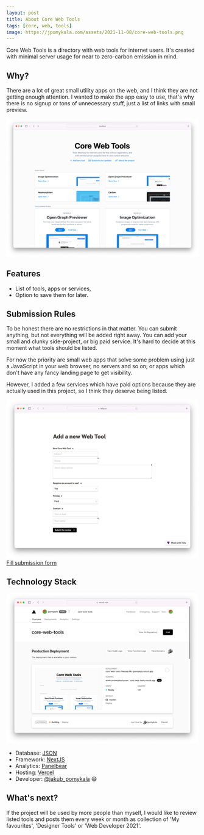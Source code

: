 ```yaml
---
layout: post
title: About Core Web Tools
tags: [core, web, tools]
image: https://jpomykala.com/assets/2021-11-08/core-web-tools.png
---
```


Core Web Tools is a directory with web tools for internet users. It's created with minimal server usage for near to zero-carbon emission in mind.

## Why?

There are a lot of great small utility apps on the web, and I think they are not getting enough attention.
I wanted to make the app easy to use, that's why there is no signup or tons of unnecessary stuff, just a list of links with small preview.

![Core Web Tools](/assets/2021-11-08/core-web-tools.png)

## Features

- List of tools, apps or services,
- Option to save them for later.

## Submission Rules

To be honest there are no restrictions in that matter. You can submit anything, but not everything will be added right away.
You can add your small and clunky side-project, or big paid service. It's hard to decide at this moment what tools should be listed.

For now the priority are small web apps that solve some problem using just a JavaScript in your web browser, no servers and so on; or apps which don't have any
fancy landing page to get visibility. 

However, I added a few services which have paid options because they are actually used in this project, so I think they deserve being listed.


![Core Web Tools Submission](/assets/2021-11-08/submit-core-web-tool.png)
[Fill submission form](https://tally.so/r/wzQp83)

## Technology Stack

![Core Web Tools Stack](/assets/2021-11-08/core-web-tools-deployment.png)

- Database: [JSON](https://www.json.org/json-en.html)
- Framework: [NextJS](https://nextjs.org)
- Analytics: [Panelbear](http://panelbear.com)
- Hosting: [Vercel](https://vercel.com)
- Developer: [@jakub_pomykala](https://twitter.com/jakub_pomykala) 😄

## What's next?

If the project will be used by more people than myself, I would like to review listed tools and posts them 
every week or month as collection of 'My favourites', 'Designer Tools' or 'Web Developer 2021'.
